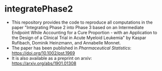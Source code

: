 # integratePhase2

- This repository provides the code to reproduce all computations in the paper "Integrating Phase 2 into Phase 3 based on an Intermediate Endpoint While Accounting for a Cure Proportion - with an Application to the Design of a Clinical Trial in Acute Myeloid Leukemia" by Kaspar Rufibach, Dominik Heinzmann, and Annabelle Monnet.
- The paper has been published in _Pharmaceutical Statistics_: https://doi.org/10.1002/pst.1969
- It is also available as a preprint on arxiv: https://arxiv.org/abs/1901.01308